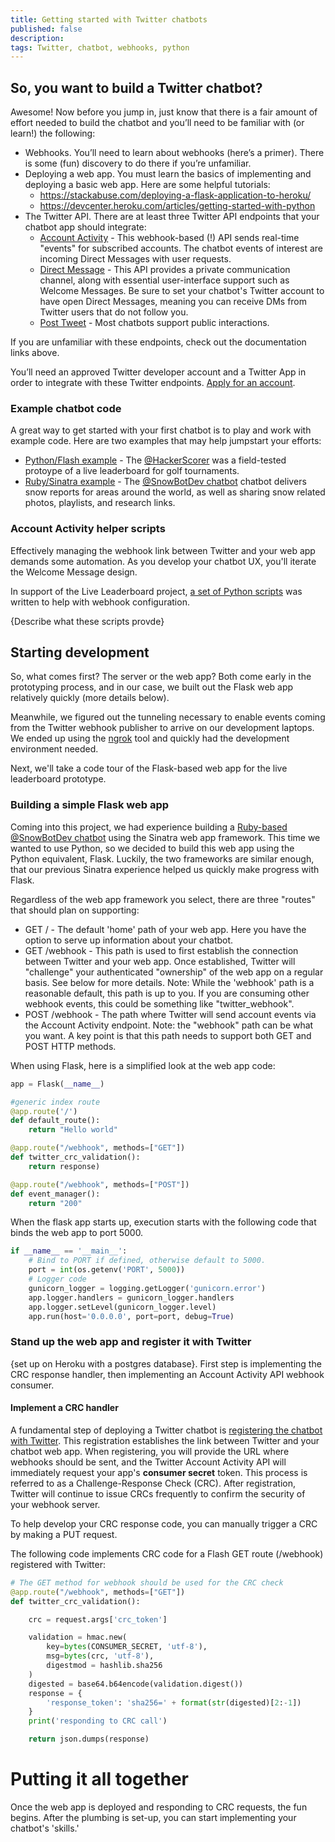 ```yaml
---
title: Getting started with Twitter chatbots
published: false
description: 
tags: Twitter, chatbot, webhooks, python
---
```

## So, you want to build a Twitter chatbot?

Awesome! Now before you jump in, just know that there is a fair amount of effort needed to build the chatbot and you’ll need to be familiar with (or learn!) the following:

+ Webhooks. You’ll need to learn about webhooks (here’s a primer). There is some (fun) discovery to do there if you’re unfamiliar.
+ Deploying a web app. You must learn the basics of implementing and deploying a basic web app. Here are some helpful tutorials:
  + https://stackabuse.com/deploying-a-flask-application-to-heroku/
  + https://devcenter.heroku.com/articles/getting-started-with-python
+ The Twitter API. There are at least three Twitter API endpoints that your chatbot app should integrate: 
  + [Account Activity](https://developer.twitter.com/en/docs/accounts-and-users/subscribe-account-activity/overview) - This webhook-based (!) API sends real-time "events" for subscribed accounts. The chatbot events of interest are incoming Direct Messages with user requests.      
  + [Direct Message](https://developer.twitter.com/en/docs/direct-messages/api-features) - This API provides a private communication channel, along with essential user-interface support such as Welcome Messages. Be sure to set your chatbot's Twitter account to have open Direct Messages, meaning you can receive DMs from Twitter users that do not follow you.  
  + [Post Tweet](https://developer.twitter.com/en/docs/tweets/post-and-engage/api-reference/post-statuses-update) - Most chatbots support public interactions. 

If you are unfamiliar with these endpoints, check out the documentation links above. 

You’ll need an approved Twitter developer account and a Twitter App in order to integrate with these Twitter endpoints. [Apply for an account](https://developer.twitter.com/en/apply-for-access).
 
### Example chatbot code

A great way to get started with your first chatbot is to play and work with example code. Here are two examples that may help jumpstart your efforts:

+ [Python/Flash example](https://github.com/twitterdev/live-leaderboard) - The [@HackerScorer](https://twitter.com/HackerScorer) was a field-tested protoype of a live leaderboard for golf tournaments. 
+ [Ruby/Sinatra example](https://github.com/twitterdev/SnowBotDev) - The [@SnowBotDev chatbot](https://twitter.com/SnowBotDev) chatbot delivers snow reports for areas around the world, as well as sharing snow related photos, playlists, and research links.

### Account Activity helper scripts

Effectively managing the webhook link between Twitter and your web app demands some automation. As you develop your chatbot UX, you'll iterate the Welcome Message design.

In support of the Live Leaderboard project, [a set of Python scripts](https://github.com/twitterdev/live-leaderboard/tree/master/scripts) was written to help with webhook configuration. 

{Describe what these scripts provde}

## Starting development
So, what comes first? The server or the web app? Both come early in the prototyping process, and in our case, we built out the Flask web app relatively quickly (more details below). 

Meanwhile, we figured out the tunneling necessary to enable events coming from the Twitter webhook publisher to arrive on our development laptops. We ended up using the [ngrok](https://ngrok.com/) tool and quickly had the development environment needed. 

Next, we'll take a code tour of the Flask-based web app for the live leaderboard prototype. 
  
### Building a simple Flask web app

Coming into this project, we had experience building a [Ruby-based @SnowBotDev chatbot](https://twitter.com/SnowBotDev) using the Sinatra web app framework. This time we wanted to use Python, so we decided to build this web app using the Python equivalent, Flask. Luckily, the two frameworks are similar enough, that our previous Sinatra experience helped us quickly make progress with Flask.

Regardless of the web app framework you select, there are three "routes" that should plan on supporting:

+ GET / - The default 'home' path of your web app. Here you have the option to serve up information about your chatbot. 
+ GET /webhook - This path is used to first establish the connection between Twitter and your web app. Once established, Twitter will "challenge" your authenticated "ownership" of the web app on a regular basis. See below for more details.
Note: While the 'webhook' path is a reasonable default, this path is up to you. If you are consuming other webhook events, this could be something like "twitter_webhook".
+ POST /webhook - The path where Twitter will send account events via the Account Activity endpoint. 
Note: the "webhook" path can be what you want. A key point is that this path needs to support both GET and POST HTTP methods. 

When using Flask, here is a simplified look at the web app code:

```python
app = Flask(__name__)

#generic index route
@app.route('/')
def default_route():
    return "Hello world"

@app.route("/webhook", methods=["GET"])
def twitter_crc_validation():
    return response)

@app.route("/webhook", methods=["POST"])
def event_manager():
    return "200"
```

When the flask app starts up, execution starts with the following code that binds the web app to port 5000. 

```python
if __name__ == '__main__':
    # Bind to PORT if defined, otherwise default to 5000.
    port = int(os.getenv('PORT', 5000))
    # Logger code
    gunicorn_logger = logging.getLogger('gunicorn.error')
    app.logger.handlers = gunicorn_logger.handlers
    app.logger.setLevel(gunicorn_logger.level)
    app.run(host='0.0.0.0', port=port, debug=True)
```

### Stand up the web app and register it with Twitter

 {set up on Heroku with a postgres database}. First step is implementing the CRC response handler, then implementing an Account Activity API webhook consumer.  

#### Implement a CRC handler

A fundamental step of deploying a Twitter chatbot is [registering the chatbot with Twitter](https://developer.twitter.com/en/docs/accounts-and-users/subscribe-account-activity/guides/securing-webhooks). This registration establishes the link between Twitter and your chatbot web app. When registering, you will provide the URL where webhooks should be sent, and the Twitter Account Activity API will immediately request your app's **consumer secret** token. This process is referred to as a Challenge-Response Check (CRC). After registration, Twitter will continue to issue CRCs frequently to confirm the security of your webhook server. 

To help develop your CRC response code, you can manually trigger a CRC by making a PUT request. 

The following code implements CRC code for a Flash GET route (/webhook) registered with Twitter: 

```python
# The GET method for webhook should be used for the CRC check
@app.route("/webhook", methods=["GET"])
def twitter_crc_validation():

    crc = request.args['crc_token']

    validation = hmac.new(
        key=bytes(CONSUMER_SECRET, 'utf-8'),
        msg=bytes(crc, 'utf-8'),
        digestmod = hashlib.sha256
    )
    digested = base64.b64encode(validation.digest())
    response = {
        'response_token': 'sha256=' + format(str(digested)[2:-1])
    }
    print('responding to CRC call')

    return json.dumps(response)
```


# Putting it all together

Once the web app is deployed and responding to CRC requests, the fun begins. After the plumbing is set-up, you can start implementing your chatbot's 'skills.'    

